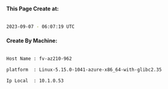 
   
#### This Page Create at:

```bash

2023-09-07 - 06:07:19 UTC

```

#### Create By Machine:

```bash

Host Name : fv-az210-962

platform  : Linux-5.15.0-1041-azure-x86_64-with-glibc2.35

Ip Local  : 10.1.0.53

```

